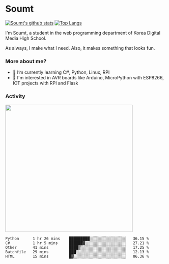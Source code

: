 # Soumt
[![Soumt's github stats](https://github-readme-stats.vercel.app/api?username=soumt-r)](https://github.com/anuraghazra/github-readme-stats)
[![Top Langs](https://github-readme-stats.vercel.app/api/top-langs/?username=soumt-r&layout=compact)](https://github.com/anuraghazra/github-readme-stats)

I'm Soumt, a student in the web programming department of Korea Digital Media High School.

As always, I make what I need. Also, it makes something that looks fun.

### More about me?
- 🌱 I’m currently learning C#, Python, Linux, RPI
- :pushpin: I'm interested in AVR boards like Arduino, MicroPython with ESP8266, IOT projects with RPI and Flask


### Activity
<img height="400" img src="https://wakatime.com/share/@soumt_r/0e4d0df5-374b-4c75-8ddb-57d54d739f69.svg"></img>

<!--START_SECTION:waka-->
```text
Python      1 hr 26 mins    █████████░░░░░░░░░░░░░░░░   36.15 % 
C#          1 hr 5 mins     ██████▓░░░░░░░░░░░░░░░░░░   27.21 % 
Other       41 mins         ████▒░░░░░░░░░░░░░░░░░░░░   17.25 % 
Batchfile   29 mins         ███░░░░░░░░░░░░░░░░░░░░░░   12.13 % 
HTML        15 mins         █▓░░░░░░░░░░░░░░░░░░░░░░░   06.36 % 
```
<!--END_SECTION:waka-->

